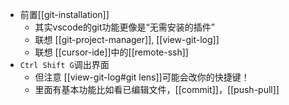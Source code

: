 - 前置[[git-installation]]
  - 其实vscode的git功能更像是“无需安装的插件”
  - 联想 [[git-project-manager]], [[view-git-log]]
  - 联想 [[cursor-ide]]中的[[remote-ssh]]
- `Ctrl Shift G`调出界面
  - 但注意 [[view-git-log#git lens]]可能会改你的快捷键！
  - 里面有基本功能比如看已编辑文件，[[commit]]，[[push-pull]]